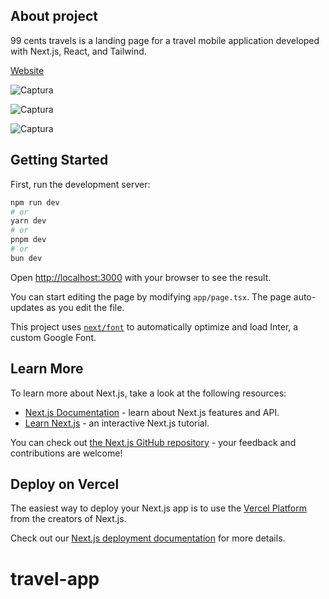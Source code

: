 ## About project

99 cents travels is a landing page for a travel mobile application developed with Next.js, React, and Tailwind.

[Website](https://travel-app-amber-six.vercel.app/)

![Captura](https://github.com/bryan0545/travel-app/assets/65412386/99f28333-7a30-43c7-9dab-a6fad223e397)

![Captura](https://github.com/bryan0545/travel-app/assets/65412386/7f97b67e-9252-45bb-93f7-21b6b8529d5c)

![Captura](https://github.com/bryan0545/travel-app/assets/65412386/c8612565-e35c-4cde-9551-119cd93a4f38)

## Getting Started

First, run the development server:

```bash
npm run dev
# or
yarn dev
# or
pnpm dev
# or
bun dev
```

Open [http://localhost:3000](http://localhost:3000) with your browser to see the result.

You can start editing the page by modifying `app/page.tsx`. The page auto-updates as you edit the file.

This project uses [`next/font`](https://nextjs.org/docs/basic-features/font-optimization) to automatically optimize and load Inter, a custom Google Font.

## Learn More

To learn more about Next.js, take a look at the following resources:

- [Next.js Documentation](https://nextjs.org/docs) - learn about Next.js features and API.
- [Learn Next.js](https://nextjs.org/learn) - an interactive Next.js tutorial.

You can check out [the Next.js GitHub repository](https://github.com/vercel/next.js/) - your feedback and contributions are welcome!

## Deploy on Vercel

The easiest way to deploy your Next.js app is to use the [Vercel Platform](https://vercel.com/new?utm_medium=default-template&filter=next.js&utm_source=create-next-app&utm_campaign=create-next-app-readme) from the creators of Next.js.

Check out our [Next.js deployment documentation](https://nextjs.org/docs/deployment) for more details.
# travel-app
